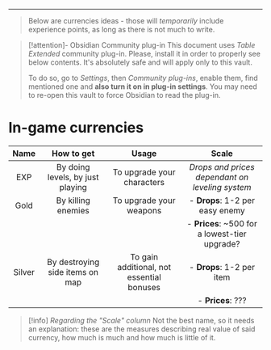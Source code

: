 ___

>Below are currencies ideas - those will *temporarily* include experience points, as long as there is not much to write.


>[!attention]- Obsidian Community plug-in
>This document uses *Table Extended* community plug-in. Please, install it in order to properly see below contents. It's absolutely safe and will apply only to this vault. 
>
>To do so, go to *Settings*, then *Community plug-ins*, enable them, find mentioned one and **also turn it on in plug-in settings**. You may need to re-open this vault to force Obsidian to read the plug-in.

# In-game currencies

| Name | How to get | Usage | Scale |
| :---: | :---: | :---: |  :---: |
| EXP | By doing levels, by just playing | To upgrade your characters | *Drops and prices dependant on leveling system* |
| Gold | By killing enemies | To upgrade your weapons | - **Drops**: 1-2 per easy enemy |\
| | | | - **Prices**: ~500 for a lowest-tier upgrade? |
| Silver | By destroying side items on map | To gain additional, not essential bonuses | - **Drops**: 1-2 per item |\
| | | | - **Prices**: ??? |

> [!info] *Regarding the "Scale" column*
> Not the best name, so it needs an explanation: these are the measures describing real value of said currency, how much is much and how much is little of it.